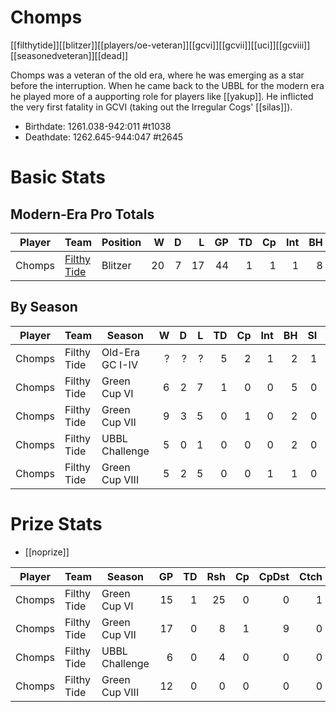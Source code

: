 # Chomps

[[filthytide]][[blitzer]][[players/oe-veteran]][[gcvi]][[gcvii]][[uci]][[gcviii]][[seasonedveteran]][[dead]]

Chomps was a veteran of the old era, where he was emerging as a star before the interruption. When he came back to the UBBL for the modern era he played more of a aupporting role for players like [[yakup]]. He inflicted the very first fatality in GCVI (taking out the Irregular Cogs' [[silas]]).

* Birthdate: 1261.038-942:011 #t1038
* Deathdate: 1262.645-944:047 #t2645

# Basic Stats

## Modern-Era Pro Totals

| Player           | Team        | Position      | W | D | L | GP | TD | Cp | Int | BH | SI | Ki | MVP | SPP |
|------------------|-------------|---------------|--:|--:|--:|---:|---:|---:|----:|---:|---:|---:|----:|----:|
| Chomps | [Filthy Tide](../teams/filthytide) | Blitzer  |   20 |    7 |   17 |   44 |    1 |    1 |    1 |    8 |    0 |    2 |    2 |   36 |

## By Season

| Player | Team         | Season          | W | D | L | TD | Cp | Int | BH | SI | Ki | MVP | SPP |
|--------|--------------|-----------------|--:|--:|--:|---:|---:|----:|---:|---:|---:|----:|----:|
| Chomps | Filthy Tide | Old-Era GC I-IV | ? |    ? |    ? |    5 |    2 |    1 |    2 |    1 |  0 |  3 |    40 |
| Chomps | Filthy Tide | Green Cup VI   |    6 |    2 |    7 |    1 |    0 |    0 |    5 |    0 |    2 |    1 |   22 |
| Chomps | Filthy Tide | Green Cup VII  |    9 |    3 |    5 |    0 |    1 |    0 |    2 |    0 |    0 |    1 |   10 |
| Chomps | Filthy Tide | UBBL Challenge |    5 |    0 |    1 |    0 |    0 |    0 |    2 |    0 |    0 |    1 |    9 |
| Chomps | Filthy Tide | Green Cup VIII |    5 |    2 |    5 |    0 |    0 |    1 |    1 |    0 |    0 |    0 |    4 |

# Prize Stats

* [[noprize]]

| Player | Team         | Season          | GP | TD | Rsh | Cp | CpDst | Ctch | Int | Cas | Blk | Sck | MVP | SPP |
|--------|--------------|-----------------|---:|---:|----:|---:|------:|-----:|----:|----:|----:|----:|----:|----:|
| Chomps | Filthy Tide | Green Cup VI   | 15 |    1 |   25 |    0 |     0 |    1 |    0 |    7 |  100 |   10 |    1 |   22 |
| Chomps | Filthy Tide | Green Cup VII  | 17 |    0 |    8 |    1 |     9 |    0 |    0 |    2 |   64 |    1 |    1 |   10 |
| Chomps | Filthy Tide | UBBL Challenge |  6 |    0 |    4 |    0 |     0 |    0 |    0 |    2 |   28 |    1 |    1 |    9 |
| Chomps | Filthy Tide | Green Cup VIII | 12 |    0 |    0 |    0 |     0 |    0 |    1 |    1 |   30 |    0 |    0 |    4 |
